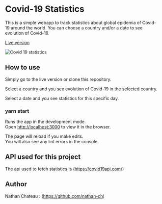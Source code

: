 
# Covid-19 Statistics

This is a simple webapp to track statistics about global epidemia of Covid-19 around the world.
You can choose a country and/or a date to see evolution of Covid-19. 

[Live version](https://corona.nathan-ch.now.sh/)

![Covid 19 statistics](https://i.ibb.co/3hsDkgF/covid19stats.png)

## How to use
                                                           
Simply go to the live version or clone this repository.

Select a country and you see evolution of Covid-19 in the selected country.

Select a date and you see statistics for this specific day.

### yarn start

Runs the app in the development mode.<br />
Open [http://localhost:3000](http://localhost:3000) to view it in the browser.

The page will reload if you make edits.<br />
You will also see any lint errors in the console.

## API used for this project

The api used to fetch statistics is (https://covid19api.com/)

## Author

Nathan Chateau : (https://github.com/nathan-ch)